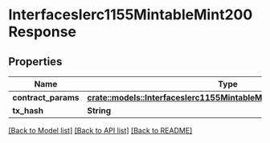 # InterfacesIerc1155MintableMint200Response

## Properties

Name | Type | Description | Notes
------------ | ------------- | ------------- | -------------
**contract_params** | [**crate::models::InterfacesIerc1155MintableMintRequestContractParams**](interfaces_IERC1155Mintable_mint_request_contractParams.md) |  | 
**tx_hash** | **String** |  | 

[[Back to Model list]](../README.md#documentation-for-models) [[Back to API list]](../README.md#documentation-for-api-endpoints) [[Back to README]](../README.md)


